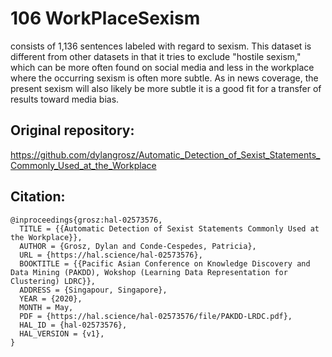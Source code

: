 # 106 WorkPlaceSexism
consists of 1,136 sentences labeled with regard to sexism.  This dataset is different from other datasets in that it tries to exclude "hostile sexism," which can
be more often found on social media and less in the workplace where the occurring
sexism is often more subtle. As in news coverage, the present sexism will also likely
be more subtle it is a good fit for a transfer of results toward media bias.

## Original repository:
https://github.com/dylangrosz/Automatic_Detection_of_Sexist_Statements_Commonly_Used_at_the_Workplace

## Citation:
```
@inproceedings{grosz:hal-02573576,
  TITLE = {{Automatic Detection of Sexist Statements Commonly Used at the Workplace}},
  AUTHOR = {Grosz, Dylan and Conde-Cespedes, Patricia},
  URL = {https://hal.science/hal-02573576},
  BOOKTITLE = {{Pacific Asian Conference on Knowledge Discovery and Data Mining (PAKDD), Wokshop (Learning Data Representation for Clustering) LDRC}},
  ADDRESS = {Singapour, Singapore},
  YEAR = {2020},
  MONTH = May,
  PDF = {https://hal.science/hal-02573576/file/PAKDD-LRDC.pdf},
  HAL_ID = {hal-02573576},
  HAL_VERSION = {v1},
}
```
